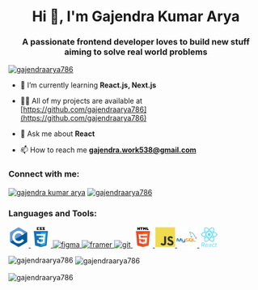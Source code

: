 <h1 align="center">Hi 👋, I'm Gajendra Kumar Arya</h1>
<h3 align="center">A passionate frontend developer loves to build new stuff aiming to solve real world problems</h3>

<p align="left"> <a href="https://github.com/ryo-ma/github-profile-trophy"><img src="https://github-profile-trophy.vercel.app/?username=gajendraarya786" alt="gajendraarya786" /></a> </p>

- 🌱 I’m currently learning **React.js, Next.js**

- 👨‍💻 All of my projects are available at [https://github.com/gajendraarya786](https://github.com/gajendraarya786)

- 💬 Ask me about **React**

- 📫 How to reach me **gajendra.work538@gmail.com**

<h3 align="left">Connect with me:</h3>
<p align="left">
<a href="https://linkedin.com/in/gajendra kumar arya" target="blank"><img align="center" src="https://raw.githubusercontent.com/rahuldkjain/github-profile-readme-generator/master/src/images/icons/Social/linked-in-alt.svg" alt="gajendra kumar arya" height="30" width="40" /></a>
<a href="https://instagram.com/gajendraarya786" target="blank"><img align="center" src="https://raw.githubusercontent.com/rahuldkjain/github-profile-readme-generator/master/src/images/icons/Social/instagram.svg" alt="gajendraarya786" height="30" width="40" /></a>
</p>

<h3 align="left">Languages and Tools:</h3>
<p align="left"> <a href="https://www.cprogramming.com/" target="_blank" rel="noreferrer"> <img src="https://raw.githubusercontent.com/devicons/devicon/master/icons/c/c-original.svg" alt="c" width="40" height="40"/> </a> <a href="https://www.w3schools.com/css/" target="_blank" rel="noreferrer"> <img src="https://raw.githubusercontent.com/devicons/devicon/master/icons/css3/css3-original-wordmark.svg" alt="css3" width="40" height="40"/> </a> <a href="https://www.figma.com/" target="_blank" rel="noreferrer"> <img src="https://www.vectorlogo.zone/logos/figma/figma-icon.svg" alt="figma" width="40" height="40"/> </a> <a href="https://www.framer.com/" target="_blank" rel="noreferrer"> <img src="https://www.vectorlogo.zone/logos/framer/framer-icon.svg" alt="framer" width="40" height="40"/> </a> <a href="https://git-scm.com/" target="_blank" rel="noreferrer"> <img src="https://www.vectorlogo.zone/logos/git-scm/git-scm-icon.svg" alt="git" width="40" height="40"/> </a> <a href="https://www.w3.org/html/" target="_blank" rel="noreferrer"> <img src="https://raw.githubusercontent.com/devicons/devicon/master/icons/html5/html5-original-wordmark.svg" alt="html5" width="40" height="40"/> </a> <a href="https://developer.mozilla.org/en-US/docs/Web/JavaScript" target="_blank" rel="noreferrer"> <img src="https://raw.githubusercontent.com/devicons/devicon/master/icons/javascript/javascript-original.svg" alt="javascript" width="40" height="40"/> </a> <a href="https://www.mysql.com/" target="_blank" rel="noreferrer"> <img src="https://raw.githubusercontent.com/devicons/devicon/master/icons/mysql/mysql-original-wordmark.svg" alt="mysql" width="40" height="40"/> </a> <a href="https://reactjs.org/" target="_blank" rel="noreferrer"> <img src="https://raw.githubusercontent.com/devicons/devicon/master/icons/react/react-original-wordmark.svg" alt="react" width="40" height="40"/> </a> </p>

<p><img align="left" src="https://github-readme-stats.vercel.app/api/top-langs?username=gajendraarya786&show_icons=true&locale=en&layout=compact" alt="gajendraarya786" /></p>

<p>&nbsp;<img align="center" src="https://github-readme-stats.vercel.app/api?username=gajendraarya786&show_icons=true&locale=en" alt="gajendraarya786" /></p>

<p><img align="center" src="https://github-readme-streak-stats.herokuapp.com/?user=gajendraarya786&" alt="gajendraarya786" /></p>

